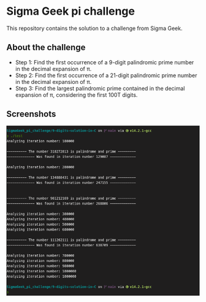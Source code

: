 # Sigma Geek pi challenge

This repository contains the solution to a challenge from Sigma Geek.

## About the challenge

- Step 1: Find the first occurrence of a 9-digit palindromic prime number in the decimal expansion of π.
- Step 2: Find the first occurrence of a 21-digit palindromic prime number in the decimal expansion of π.
- Step 3: Find the largest palindromic prime contained in the decimal expansion of π, considering the first 100T digits.


## Screenshots

![](assets/screenshot.png)
